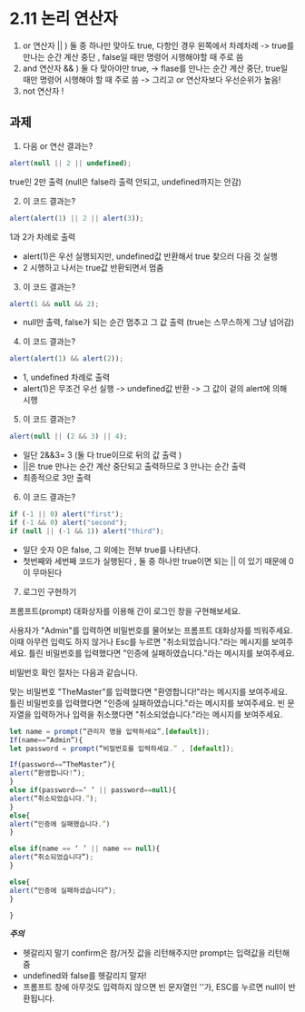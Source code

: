# 2.11 논리 연산자

1. or 연산자 || ) 둘 중 하나만 맞아도 true, 다항인 경우 왼쪽에서 차례차례
   -> true를 만나는 순간 계산 중단 , false일 때만 명령어 시행해야할 때 주로 씀
2. and 연산자 && ) 둘 다 맞아야만 true,
   -> flase를 만나는 순간 계산 중단, true일 때만 명령어 시행해야 할 때 주로 씀
   -> 그리고 or 연산자보다 우선순위가 높음!
3. not 연산자 !

## 과제

1. 다음 or 연산 결과는?

```javascript
alert(null || 2 || undefined);
```

true인 2만 출력 (null은 false라 출력 안되고, undefined까지는 안감)

2.  이 코드 결과는?

```javascript
alert(alert(1) || 2 || alert(3));
```

1과 2가 차례로 출력

- alert(1)은 우선 실행되지만, undefined값 반환해서 true 찾으러 다음 것 실행
- 2 시행하고 나서는 true값 반환되면서 멈춤

3.  이 코드 결과는?

```javascript
alert(1 && null && 2);
```

- null만 출력, false가 되는 순간 멈추고 그 값 출력 (true는 스무스하게 그냥 넘어감)

4.  이 코드 결과는?

```javascript
alert(alert(1) && alert(2));
```

- 1, undefined 차례로 출력
- alert(1)은 무조건 우선 실행 -> undefined값 반환 -> 그 값이 겉의 alert에 의해 시행

5. 이 코드 결과는?

```javascript
alert(null || (2 && 3) || 4);
```

- 일단 2&&3= 3 (둘 다 true이므로 뒤의 값 출력 )
- ||은 true 만나는 순간 계산 중단되고 출력하므로 3 만나는 순간 출력
- 최종적으로 3만 출력

6. 이 코드 결과는?

```javascript
if (-1 || 0) alert("first");
if (-1 && 0) alert("second");
if (null || (-1 && 1)) alert("third");
```

- 일단 숫자 0은 false, 그 외에는 전부 true를 나타낸다.
- 첫번째와 세번째 코드가 실행된다 , 둘 중 하나만 true이면 되는 || 이 있기 때문에 0이 무마된다

7. 로그인 구현하기

프롬프트(prompt) 대화상자를 이용해 간이 로그인 창을 구현해보세요.

사용자가 "Admin"를 입력하면 비밀번호를 물어보는 프롬프트 대화상자를 띄워주세요. 이때 아무런 입력도 하지 않거나 Esc를 누르면 "취소되었습니다."라는 메시지를 보여주세요. 틀린 비밀번호를 입력했다면 "인증에 실패하였습니다."라는 메시지를 보여주세요.

비밀번호 확인 절차는 다음과 같습니다.

맞는 비밀번호 "TheMaster"를 입력했다면 "환영합니다!"라는 메시지를 보여주세요.
틀린 비밀번호를 입력했다면 "인증에 실패하였습니다."라는 메시지를 보여주세요.
빈 문자열을 입력하거나 입력을 취소했다면 "취소되었습니다."라는 메시지를 보여주세요.

```javascript
let name = prompt(“관리자 명을 입력하세요”,[default]);
If(name==“Admin”){
let password = prompt(“비밀번호를 입력하세요.” , [default]);

If(password==“TheMaster”){
alert(“환영합니다!”);
}
else if(password==‘ ’ || password==null){
alert(“취소되었습니다.”);
}
else{
alert(“인증에 실패했습니다.”)
}

else if(name == ‘ ’ || name == null){
alert(“취소되었습니다”);
}

else{
alert(“인증에 실패하셨습니다”);
}

}
```

**_주의_**

- 헷갈리지 말기 confirm은 참/거짓 값을 리턴해주지만 prompt는 입력값을 리턴해줌
- undefined와 false를 헷갈리지 말자!
- 프롬프트 창에 아무것도 입력하지 않으면 빈 문자열인 ''가, ESC를 누르면 null이 반환됩니다.
